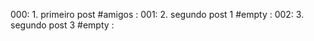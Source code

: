 000: 1. primeiro post #amigos                                              :[](../base/000/Readme.md)
001: 2. segundo post 1 #empty                                              :[](../base/001/Readme.md)
002: 3. segundo post 3 #empty                                              :[](../base/002/Readme.md)
